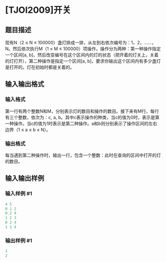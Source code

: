 # [TJOI2009]开关

## 题目描述

现有N（2 ≤ N ≤ 100000）盏灯排成一排，从左到右依次编号为：1，2，......，N。然后依次执行M（1 ≤ M ≤ 100000）项操作，操作分为两种：第一种操作指定一个区间[a, b]，然后改变编号在这个区间内的灯的状态（把开着的灯关上，关着的灯打开），第二种操作是指定一个区间[a, b]，要求你输出这个区间内有多少盏灯是打开的。灯在初始时都是关着的。

## 输入输出格式

### 输入格式

第一行有两个整数N和M，分别表示灯的数目和操作的数目。接下来有M行，每行有三个整数，依次为：c, a, b。其中c表示操作的种类，当c的值为0时，表示是第一种操作。当c的值为1时表示是第二种操作。a和b则分别表示了操作区间的左右边界（1 ≤ a ≤ b ≤ N）。

### 输出格式

每当遇到第二种操作时，输出一行，包含一个整数：此时在查询的区间中打开的灯的数目。

## 输入输出样例

### 输入样例 #1

```cpp
4 5
0 1 2
0 2 4
1 2 3
0 2 4
1 1 4

```
### 输出样例 #1

```cpp
1
2
```


